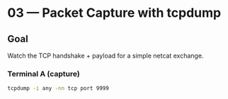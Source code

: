 # 03 — Packet Capture with tcpdump

## Goal
Watch the TCP handshake + payload for a simple netcat exchange.

### Terminal A (capture)
```bash
tcpdump -i any -nn tcp port 9999

